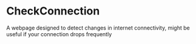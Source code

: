 # CheckConnection
A webpage designed to detect changes in internet connectivity, might be useful if your connection drops frequently
